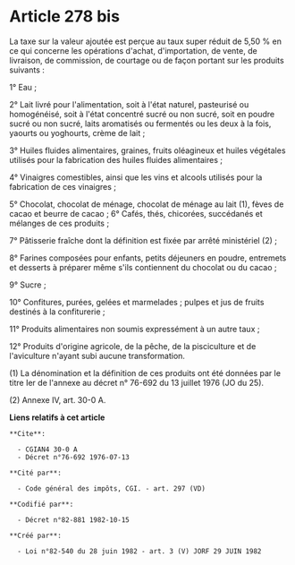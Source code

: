# Article 278 bis

La taxe sur la valeur ajoutée est perçue au taux super réduit de 5,50 % en ce qui concerne les opérations d'achat,
d'importation, de vente, de livraison, de commission, de courtage ou de façon portant sur les produits suivants :

1° Eau ;

2° Lait livré pour l'alimentation, soit à l'état naturel, pasteurisé ou homogénéisé, soit à l'état concentré sucré ou non
sucré, soit en poudre sucré ou non sucré, laits aromatisés ou fermentés ou les deux à la fois, yaourts ou yoghourts, crème de
lait ;

3° Huiles fluides alimentaires, graines, fruits oléagineux et huiles végétales utilisés pour la fabrication des huiles
fluides alimentaires ;

4° Vinaigres comestibles, ainsi que les vins et alcools utilisés pour la fabrication de ces vinaigres ;

5° Chocolat, chocolat de ménage, chocolat de ménage au lait (1), fèves de cacao et beurre de cacao ;    6° Cafés, thés,
chicorées, succédanés et mélanges de ces produits ;

7° Pâtisserie fraîche dont la définition est fixée par arrêté ministériel (2) ;

8° Farines composées pour enfants, petits déjeuners en poudre, entremets et desserts à préparer même s'ils contiennent du
chocolat ou du cacao ;

9° Sucre ;

10° Confitures, purées, gelées et marmelades ; pulpes et jus de fruits destinés à la confiturerie ;

11° Produits alimentaires non soumis expressément à un autre taux ;

12° Produits d'origine agricole, de la pêche, de la pisciculture et de l'aviculture n'ayant subi aucune transformation.

(1) La dénomination et la définition de ces produits ont été données par le titre Ier de l'annexe au décret n° 76-692 du 13
juillet 1976 (JO du 25).

(2) Annexe IV, art. 30-0 A.

**Liens relatifs à cet article**

	**Cite**:

	  - CGIAN4 30-0 A
	  - Décret n°76-692 1976-07-13

	**Cité par**:

	  - Code général des impôts, CGI. - art. 297 (VD)

	**Codifié par**:

	  - Décret n°82-881 1982-10-15

	**Créé par**:

	  - Loi n°82-540 du 28 juin 1982 - art. 3 (V) JORF 29 JUIN 1982
